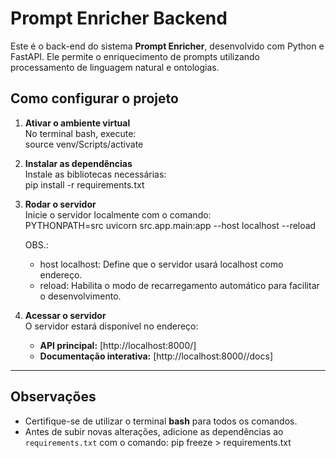 # Prompt Enricher Backend

Este é o back-end do sistema **Prompt Enricher**, desenvolvido com Python e FastAPI. Ele permite o enriquecimento de prompts utilizando processamento de linguagem natural e ontologias.

## **Como configurar o projeto**

1. **Ativar o ambiente virtual**  
   No terminal bash, execute:  
   source venv/Scripts/activate

2. **Instalar as dependências**  
   Instale as bibliotecas necessárias:  
   pip install -r requirements.txt

3. **Rodar o servidor**  
   Inicie o servidor localmente com o comando:  
   PYTHONPATH=src uvicorn src.app.main:app --host localhost --reload

   OBS.:
   - host localhost: Define que o servidor usará localhost como endereço.
   - reload: Habilita o modo de recarregamento automático para facilitar o desenvolvimento.

4. **Acessar o servidor**  
   O servidor estará disponível no endereço:  
   - **API principal:** [http://localhost:8000/] 
   - **Documentação interativa:** [http://localhost:8000//docs]

---

## **Observações**
- Certifique-se de utilizar o terminal **bash** para todos os comandos.
- Antes de subir novas alterações, adicione as dependências ao `requirements.txt` com o comando:
  pip freeze > requirements.txt